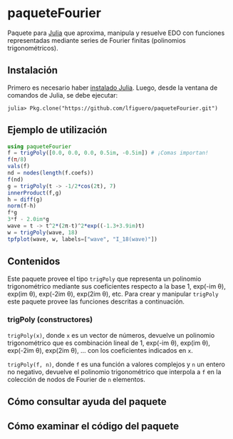 # paqueteFourier

Paquete para [Julia](https://julialang.org/) que aproxima, manipula y resuelve EDO con funciones representadas mediante series de Fourier finitas (polinomios trigonométricos).

## Instalación

Primero es necesario haber [instalado Julia](https://julialang.org/downloads/). Luego, desde la ventana de comandos de Julia, se debe ejecutar:

```julia-repl
julia> Pkg.clone("https://github.com/lfiguero/paqueteFourier.git")
```

## Ejemplo de utilización

```julia
using paqueteFourier
f = trigPoly([0.0, 0.0, 0.0, 0.5im, -0.5im]) # ¡Comas importan!
f(π/8)
vals(f)
nd = nodes(length(f.coefs))
f(nd)
g = trigPoly(t -> -1/2*cos(2t), 7)
innerProduct(f,g)
h = diff(g)
norm(f-h)
f*g
3*f - 2.0im*g
wave = t -> t^2*(2π-t)^2*exp((-1.3+3.9im)t)
w = trigPoly(wave, 18)
tpfplot(wave, w, labels=["wave", "I_18(wave)"])
```

## Contenidos

Este paquete provee el tipo `trigPoly` que representa un polinomio trigonométrico mediante sus coeficientes respecto a la base 1, exp(-im θ), exp(im θ), exp(-2im θ), exp(2im θ), etc. Para crear y manipular `trigPoly` este paquete provee las funciones descritas a continuación.

### trigPoly (constructores)

`trigPoly(x)`, donde `x` es un vector de números, devuelve un polinomio trigonométrico que es combinación lineal de 1, exp(-im θ), exp(im θ), exp(-2im θ), exp(2im θ), … con los coeficientes indicados en `x`.

`trigPoly(f, n)`, donde `f` es una función a valores complejos y `n` un entero no negativo, devuelve el polinomio trigonométrico que interpola a `f` en la colección de nodos de Fourier de `n` elementos.


## Cómo consultar ayuda del paquete

## Cómo examinar el código del paquete
